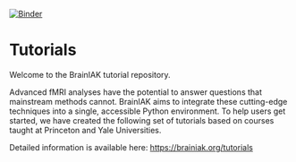 [![Binder](https://binder.conp.cloud/badge_logo.svg)](https://binder.conp.cloud/v2/gh/neurolibre/brainiak-tutorials/master?filepath=tutorials)

# Tutorials

Welcome to the BrainIAK tutorial repository.

Advanced fMRI analyses have the potential to answer questions that mainstream methods cannot. BrainIAK aims to integrate these cutting-edge techniques into a single, accessible Python environment. To help users get started, we have created the following set of tutorials based on courses taught at Princeton and Yale Universities.

Detailed information is available here: https://brainiak.org/tutorials
